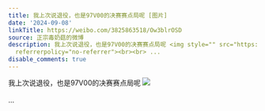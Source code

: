 ```yaml
---
title: 我上次说退役，也是97V00的决赛赛点局呢 [图片]
date: '2024-09-08'
linkTitle: https://weibo.com/3825863518/Ow3blrOSD
source: 正宗毒奶菇的微博
description: 我上次说退役，也是97V00的决赛赛点局呢 <img style="" src="https://tvax2.sinaimg.cn/large/e40a0b5egy1htgg4ym9gmj20mw0bq41z.jpg"
  referrerpolicy="no-referrer"><br><br> ...
disable_comments: true
---
```

我上次说退役，也是97V00的决赛赛点局呢 <img style="" src="https://tvax2.sinaimg.cn/large/e40a0b5egy1htgg4ym9gmj20mw0bq41z.jpg" referrerpolicy="no-referrer"><br><br> ...